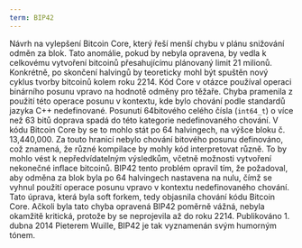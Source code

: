 ```yaml
---
term: BIP42
---
```


Návrh na vylepšení Bitcoin Core, který řeší menší chybu v plánu snižování odměn za blok. Tato anomálie, pokud by nebyla opravena, by vedla k celkovému vytvoření bitcoinů přesahujícímu plánovaný limit 21 milionů. Konkrétně, po skončení halvingů by teoreticky mohl být spuštěn nový cyklus tvorby bitcoinů kolem roku 2214. Kód Core v otázce používal operaci binárního posunu vpravo na hodnotě odměny pro těžaře. Chyba pramenila z použití této operace posunu v kontextu, kde bylo chování podle standardů jazyka C++ nedefinované. Posunutí 64bitového celého čísla (`int64_t`) o více než 63 bitů doprava spadá do této kategorie nedefinovaného chování. V kódu Bitcoin Core by se to mohlo stát po 64 halvingech, na výšce bloku č. 13,440,000. Za touto hranicí nebylo chování bitového posunu definováno, což znamená, že různé kompilace by mohly kód interpretovat různě. To by mohlo vést k nepředvídatelným výsledkům, včetně možnosti vytvoření nekonečné inflace bitcoinů. BIP42 tento problém opravil tím, že požadoval, aby odměna za blok byla po 64 halvingech nastavena na nulu, čímž se vyhnul použití operace posunu vpravo v kontextu nedefinovaného chování. Tato úprava, která byla soft forkem, tedy objasnila chování kódu Bitcoin Core. Ačkoli byla tato chyba opravená BIP42 poměrně vážná, nebyla okamžitě kritická, protože by se neprojevila až do roku 2214. Publikováno 1. dubna 2014 Pieterem Wuille, BIP42 je tak vyznamenán svým humorným tónem.